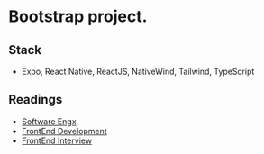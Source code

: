 # Bootstrap project.

## Stack

- Expo, React Native, ReactJS, NativeWind, Tailwind, TypeScript

## Readings

- [Software Engx](https://docs.google.com/spreadsheets/d/1gSj_gj_SCEmjsTPEn28-tUWnub2SsFywm72cCuHToMA/pubhtml)
- [FrontEnd Development](https://docs.google.com/spreadsheets/d/1JE4R3LaB8GO1XmncZc8sxIdcEDkizMySiB83-iMXeyU/pubhtml)
- [FrontEnd Interview](https://docs.google.com/spreadsheets/d/1WQzE0PYDszUGK88drpFsspb5F-yawO2Df-rxqluA2SM/pubhtml)
